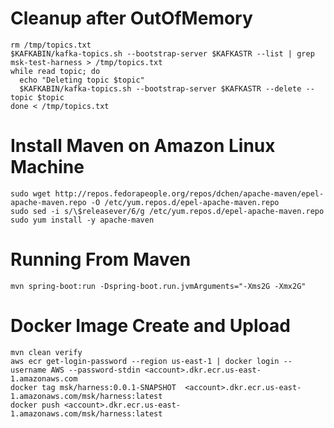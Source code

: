 Cleanup after OutOfMemory
=========================
```
rm /tmp/topics.txt
$KAFKABIN/kafka-topics.sh --bootstrap-server $KAFKASTR --list | grep msk-test-harness > /tmp/topics.txt
while read topic; do
  echo "Deleting topic $topic"
  $KAFKABIN/kafka-topics.sh --bootstrap-server $KAFKASTR --delete --topic $topic 
done < /tmp/topics.txt
```

Install Maven on Amazon Linux Machine
==================
```
sudo wget http://repos.fedorapeople.org/repos/dchen/apache-maven/epel-apache-maven.repo -O /etc/yum.repos.d/epel-apache-maven.repo
sudo sed -i s/\$releasever/6/g /etc/yum.repos.d/epel-apache-maven.repo
sudo yum install -y apache-maven
```

Running From Maven
==================
```
mvn spring-boot:run -Dspring-boot.run.jvmArguments="-Xms2G -Xmx2G"
```

Docker Image Create and Upload
===================
```
mvn clean verify
aws ecr get-login-password --region us-east-1 | docker login --username AWS --password-stdin <account>.dkr.ecr.us-east-1.amazonaws.com
docker tag msk/harness:0.0.1-SNAPSHOT  <account>.dkr.ecr.us-east-1.amazonaws.com/msk/harness:latest
docker push <account>.dkr.ecr.us-east-1.amazonaws.com/msk/harness:latest
```
